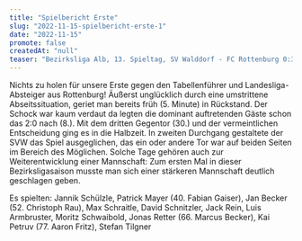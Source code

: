 ```yaml
---
title: "Spielbericht Erste"
slug: "2022-11-15-spielbericht-erste-1"
date: "2022-11-15"
promote: false
createdAt: "null"
teaser: "Bezirksliga Alb, 13. Spieltag, SV Walddorf - FC Rottenburg 0:3 (0:3)"
---
```

Nichts zu holen für unsere Erste gegen den Tabellenführer und Landesliga-Absteiger aus Rottenburg! Äußerst unglücklich durch eine umstrittene Abseitssituation, geriet man bereits früh (5. Minute) in Rückstand. Der Schock war kaum verdaut da legten die dominant auftretenden Gäste schon das 2:0 nach (8.). Mit dem dritten Gegentor (30.) und der vermeintlichen Entscheidung ging es in die Halbzeit. In zweiten Durchgang gestaltete der SVW das Spiel ausgeglichen, das ein oder andere Tor war auf beiden Seiten im Bereich des Möglichen. Solche Tage gehören auch zur Weiterentwicklung einer Mannschaft: Zum ersten Mal in dieser Bezirksligasaison musste man sich einer stärkeren Mannschaft deutlich geschlagen geben.

Es spielten: Jannik Schülzle, Patrick Mayer (40. Fabian Gaiser), Jan Becker (52. Christoph Rau), Max Schraitle, David Schnitzler, Jack Rein, Luis Armbruster, Moritz Schwaibold, Jonas Retter (66. Marcus Becker), Kai Petruv (77. Aaron Fritz), Stefan Tilgner
